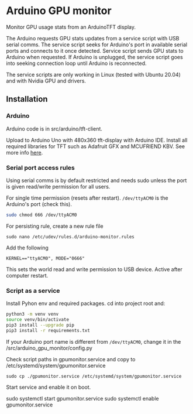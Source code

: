 # Arduino GPU monitor

Monitor GPU usage stats from an ArduinoTFT display.

The Arduino requests GPU stats updates from a service script with USB serial comms. The service script seeks for Arduino's port in available serial ports and connects to it once detected. Service script sends GPU stats to Arduino when requested. If Arduino is unplugged, the service script goes into seeking connection loop until Arduino is reconnected.

The service scripts are only working in Linux (tested with Ubuntu 20.04) and with Nvidia GPU and drivers.

## Installation

### Arduino

Arduino code is in src/arduino/tft-client.

Upload to Arduino Uno with 480x360 tft-display with Arduino IDE. Install all required libraries for TFT such as Adafruit GFX and MCUFRIEND KBV. See more info [here](https://create.arduino.cc/projecthub/electropeak/ultimate-beginner-s-guide-to-run-tft-lcd-displays-by-arduino-081006).


### Serial port access rules

Using serial comms is by default restricted and needs sudo unless the port is given read/write permission for all users.

For single time permission (resets after restart). `/dev/ttyACM0` is the Arduino's port (check this).

```bash
sudo chmod 666 /dev/ttyACM0  
```

For persisting rule, create a new rule file

`sudo nano /etc/udev/rules.d/arduino-monitor.rules`

Add the following

`KERNEL=="ttyACM0", MODE="0666"`

This sets the world read and write permission to USB device. Active after computer restart.

### Script as a service

Install Pyhon env and required packages. cd into project root and: 

```bash
python3 -m venv venv
source venv/bin/activate
pip3 install --upgrade pip
pip3 install -r requirements.txt
```

If your Arduino port name is different from `/dev/ttyACM0`, change it in the /src/arduino_gpu_monitor/config.py

Check script paths in gpumonitor.service and copy to /etc/systemd/system/gpumonitor.service

```
sudo cp ./gpumonitor.service /etc/systemd/system/gpumonitor.service
```

Start service and enable it on boot.

sudo systemctl start gpumonitor.service
sudo systemctl enable gpumonitor.service